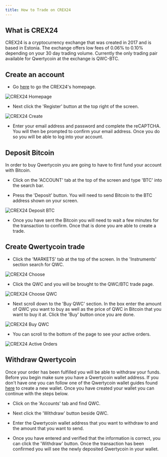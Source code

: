 ```yaml
---
title: How to Trade on CREX24
---
```


## What is CREX24
CREX24 is a cryptocurrency exchange that was created in 2017 and is based in Estonia. The exchange offers low fees of 0.06% to 0.10% depending on your 30 day trading volume. Currently the only trading pair available for Qwertycoin at the exchange is QWC-BTC.

## Create an account
* Go [here](https://crex24.com) to go the CREX24's homepage.

![CREX24 Homepage](https://github.com/blockinator/qwertycoin-wiki-images/blob/master/Exchange/CREX24%20Exchange/crex24-homepage.png)

* Next click the 'Register' button at the top right of the screen.

![CREX24 Create](https://github.com/blockinator/qwertycoin-wiki-images/blob/master/Exchange/CREX24%20Exchange/crex24-create.png)

* Enter your email address and password and complete the reCAPTCHA. You will then be prompted to confirm your email address. Once you do so you will be able to log into your account.

## Deposit Bitcoin
In order to buy Qwertycoin you are going to have to first fund your account with Bitcoin.

* Click on the 'ACCOUNT' tab at the top of the screen and type 'BTC' into the search bar.

* Press the 'Deposit' button. You will need to send Bitcoin to the BTC address shown on your screen.

![CREX24 Deposit BTC](https://github.com/blockinator/qwertycoin-wiki-images/blob/master/Exchange/CREX24%20Exchange/crex24-deposit-btc.png)

* Once you have sent the Bitcoin you will need to wait a few minutes for the transaction to confirm. Once that is done you are able to create a trade.

## Create Qwertycoin trade
* Click the 'MARKETS' tab at the top of the screen. In the 'Instruments' section search for QWC.

![CREX24 Choose](https://github.com/blockinator/qwertycoin-wiki-images/blob/master/Exchange/CREX24%20Exchange/crex24-choose.png)

* Click the QWC and you will be brought to the QWC/BTC trade page.

![CREX24 Choose QWC](https://github.com/blockinator/qwertycoin-wiki-images/blob/master/Exchange/CREX24%20Exchange/crex24-choose-qwc.png)

* Next scroll down to the 'Buy QWC' section. In the box enter the amount of QWC you want to buy as well as the price of QWC in Bitcoin that you want to buy it at. Click the 'Buy' button once you are done.

![CREX24 Buy QWC](https://github.com/blockinator/qwertycoin-wiki-images/blob/master/Exchange/CREX24%20Exchange/crex24-buy-qwc.png)

* You can scroll to the bottom of the page to see your active orders.

![CREX24 Active Orders](https://github.com/blockinator/qwertycoin-wiki-images/blob/master/Exchange/CREX24%20Exchange/crex24-active-orders.png)

## Withdraw Qwertycoin
Once your order has been fulfilled you will be able to withdraw your funds. Before you begin make sure you have a Qwertycoin wallet address. If you don't have one you can follow one of the Qwertycoin wallet guides found [here](https://github.com/qwertycoin-org/qwertycoin/wiki/B01.-Wallet-%7C-Generating-a-Qwertycoin-Wallet-Address) to create a new wallet. Once you have created your wallet you can continue with the steps below.

* Click on the 'Accounts' tab and find QWC.

* Next click the 'Withdraw' button beside QWC.

* Enter the Qwertycoin wallet address that you want to withdraw to and the amount that you want to send.

* Once you have entered and verified that the information is correct, you can click the 'Withdraw' button. Once the transaction has been confirmed you will see the newly deposited Qwertycoin in your wallet.
